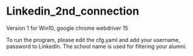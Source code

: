 # Linkedin_2nd_connection
Version 1 for Win10, google chrome webdriver 15

To run the program, please edit the cfg.yaml and add your username, password to LinkedIn. The school name is used for filtering your alumni.
